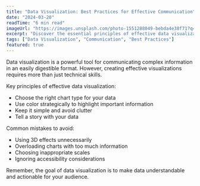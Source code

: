 ```yaml
---
title: "Data Visualization: Best Practices for Effective Communication"
date: "2024-03-20"
readTime: "6 min read"
imageUrl: "https://images.unsplash.com/photo-1551288049-bebda4e38f71?q=80&w=2070"
excerpt: "Discover the essential principles of effective data visualization to communicate insights clearly and persuasively."
tags: ["Data Visualization", "Communication", "Best Practices"]
featured: true
---
```


Data visualization is a powerful tool for communicating complex information in an easily digestible format. However, creating effective visualizations requires more than just technical skills.

Key principles of effective data visualization:
- Choose the right chart type for your data
- Use color strategically to highlight important information
- Keep it simple and avoid clutter
- Tell a story with your data

Common mistakes to avoid:
- Using 3D effects unnecessarily
- Overloading charts with too much information
- Choosing inappropriate scales
- Ignoring accessibility considerations

Remember, the goal of data visualization is to make data understandable and actionable for your audience. 